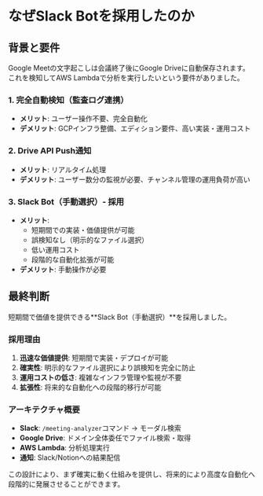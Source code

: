 # なぜSlack Botを採用したのか

## 背景と要件

Google Meetの文字起こしは会議終了後にGoogle Driveに自動保存されます。これを検知してAWS Lambdaで分析を実行したいという要件がありました。

### 1. 完全自動検知（監査ログ連携）
- **メリット**: ユーザー操作不要、完全自動化
- **デメリット**: GCPインフラ整備、エディション要件、高い実装・運用コスト

### 2. Drive API Push通知
- **メリット**: リアルタイム処理
- **デメリット**: ユーザー数分の監視が必要、チャンネル管理の運用負荷が高い

### 3. Slack Bot（手動選択）- 採用
- **メリット**: 
  - 短期間での実装・価値提供が可能
  - 誤検知なし（明示的なファイル選択）
  - 低い運用コスト
  - 段階的な自動化拡張が可能
- **デメリット**: 手動操作が必要

## 最終判断

短期間で価値を提供できる**Slack Bot（手動選択）**を採用しました。

### 採用理由
1. **迅速な価値提供**: 短期間で実装・デプロイが可能
2. **確実性**: 明示的なファイル選択により誤検知を完全に防止
3. **運用コストの低さ**: 複雑なインフラ管理や監視が不要
4. **拡張性**: 将来的な自動化への段階的移行が可能

### アーキテクチャ概要
- **Slack**: `/meeting-analyzer`コマンド → モーダル検索
- **Google Drive**: ドメイン全体委任でファイル検索・取得
- **AWS Lambda**: 分析処理実行
- **通知**: Slack/Notionへの結果配信

この設計により、まず確実に動く仕組みを提供し、将来的により高度な自動化へ段階的に発展させることができます。
